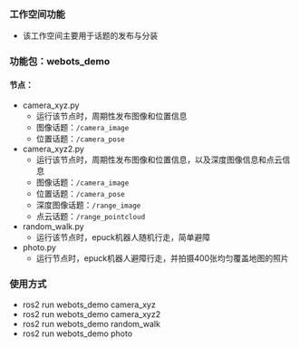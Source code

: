 ### 工作空间功能
- 该工作空间主要用于话题的发布与分装

### 功能包：webots_demo
#### 节点：
- camera_xyz.py
    - 运行该节点时，周期性发布图像和位置信息
    - 图像话题：`/camera_image`
    - 位置话题：`/camera_pose`
- camera_xyz2.py
    - 运行该节点时，周期性发布图像和位置信息，以及深度图像信息和点云信息
    - 图像话题：`/camera_image`
    - 位置话题：`/camera_pose`
    - 深度图像话题：`/range_image`
    - 点云话题：`/range_pointcloud`
- random_walk.py
    - 运行该节点时，epuck机器人随机行走，简单避障
- photo.py
    - 运行节点时，epuck机器人避障行走，并拍摄400张均匀覆盖地图的照片

### 使用方式
- ros2 run webots_demo camera_xyz
- ros2 run webots_demo camera_xyz2
- ros2 run webots_demo random_walk
- ros2 run webots_demo photo